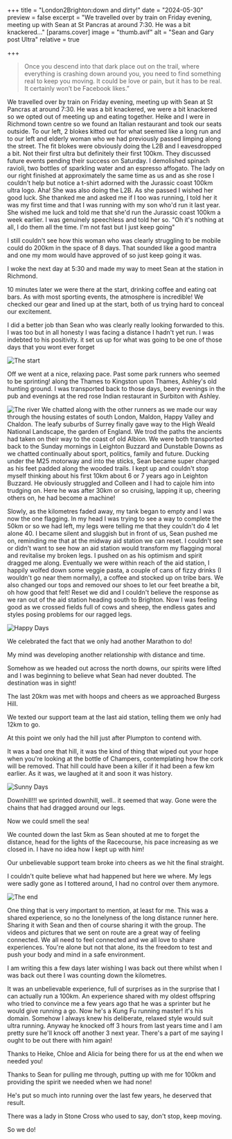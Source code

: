 +++
title = "London2Brighton:down and dirty!"
date = "2024-05-30"
preview = false
excerpt = "We travelled over by train on Friday evening, meeting up with Sean at St Pancras at around 7:30. He was a bit knackered..."
[params.cover]
image = "thumb.avif"
alt = "Sean and Gary post Ultra"
relative = true

+++


> Once you descend into that dark place out on the trail, where everything is crashing down around you, you need to find something real to keep you moving. It could be love or pain, but it has to be real. It certainly won’t be Facebook likes.” 

We travelled over by train on Friday evening, meeting up with Sean at St Pancras at around 7:30. He was a bit knackered, we were a bit knackered so we opted out of meeting up and eating together. Heike and I were in Richmond town centre so we found an Italian restaurant and took our seats outside. To our left, 2 blokes kitted out for what seemed like a long run and to our left and elderly woman who we had previously passed limping along the street. The fit blokes were obviously doing the L2B and I eavesdropped a bit. Not their first ultra but definitely their first 100km. They discussed future events pending their success on Saturday. I demolished spinach ravioli, two bottles of sparkling water and an espresso affogato. The lady on our right finished at approximately the same time as us and as she rose I couldn't help but notice a t-shirt adorned with the Jurassic coast 100km ultra logo. Aha! She was also doing the L2B. As she passed I wished her good luck. She thanked me and asked me if I too was running, I told her it was my first time and that I was running with my son who'd run it last year. She wished me luck and told me that she'd run the Jurassic coast 100km a week earlier. I was genuinely speechless and told her so. "Oh it's nothing at all, I do them all the time. I'm not fast but I just keep going"

I still couldn't see how this woman who was clearly struggling to be mobile could do 200km in the space of 8 days. That sounded like a good mantra and one my mom would have approved of so just keep going it was.

I woke the next day at 5:30 and made my way to meet Sean at the station in Richmond.

10 minutes later we were there at the start, drinking coffee and eating oat bars. As with most sporting events, the atmosphere is incredible! We checked our gear and lined up at the start, both of us trying hard to conceal our excitement.

I did a better job than Sean who was clearly really looking forwarded to this. I was too but in all honesty I was facing a distance I hadn't yet run. I was indebted to his positivity. it set us up for what was going to be one of those days that you wont ever forget

![The start](/images/L2b1.avif)

Off we went at a nice, relaxing pace. Past some park runners who seemed to be sprinting! along the Thames to Kingston upon Thames, Ashley's old hunting ground. I was transported back to those days, beery evenings in the pub and evenings at the red rose Indian restaurant in Surbiton with Ashley.

![The river](/images/l2b2.avif)
We chatted along with the other runners as we made our way through the housing estates of south London, Maldon, Happy Valley and Chaldon. The leafy suburbs of Surrey finally gave way to the High Weald National Landscape, the garden of England. We trod the paths the ancients had taken on their way to the coast of old Albion. We were both transported back to the Sunday mornings in Leighton Buzzard and Dunstable Downs as we chatted continually about sport, politics, family and future. Ducking under the M25 motorway and into the sticks, Sean became super charged as his feet padded along the wooded trails. I kept up and couldn't stop myself thinking about his first 10km about 6 or 7 years ago in Leighton Buzzard. He obviously struggled and Colleen and I had to cajole him into trudging on. Here he was after 30km or so cruising, lapping it up, cheering others on, he had become a machine!

Slowly, as the kilometres faded away, my tank began to empty and I was now the one flagging. In my head I was trying to see a way to complete the 50km or so we had left, my legs were telling me that they couldn't do 4 let alone 40. I became silent and sluggish but in front of us, Sean pushed me on, reminding me that at the midway aid station we can reset. I couldn't see or didn't want to see how an aid station would transform my flagging moral and revitalise my broken legs. I pushed on as his optimism and spirit dragged me along. Eventually we were within reach of the aid station, I happily wolfed down some veggie pasta, a couple of cans of fizzy drinks (I wouldn't go near them normally), a coffee and stocked up on tribe bars. We also changed our tops and removed our shoes to let our feet breathe a bit, oh how good that felt! Reset we did and I couldn't believe the response as we ran out of the aid station heading south to Brighton. Now I was feeling good as we crossed fields full of cows and sheep, the endless gates and styles posing problems for our ragged legs.

![Happy Days](/images/l2b3.avif)

We celebrated the fact that we only had another Marathon to do!

My mind was developing another relationship with distance and time.

Somehow as we headed out across the north downs, our spirits were lifted and I was beginning to believe what Sean had never doubted. The destination was in sight!

The last 20km was met with hoops and cheers as we approached Burgess Hill.

We texted our support team at the last aid station, telling them we only had 12km to go.

At this point we only had the hill just after Plumpton to contend with.

It was a bad one that hill, it was the kind of thing that wiped out your hope when you're looking at the bottle of Champers, contemplating how the cork will be removed. That hill could have been a killer if it had been a few km earlier. As it was, we laughed at it and soon it was history.

![Sunny Days](/images/l2b4.avif)

Downhill!!! we sprinted downhill, well.. it seemed that way. Gone were the chains that had dragged around our legs.

Now we could smell the sea!

We counted down the last 5km as Sean shouted at me to forget the distance, head for the lights of the Racecourse, his pace increasing as we closed in. I have no idea how I kept up with him!

Our unbelievable support team broke into cheers as we hit the final straight.

I couldn't quite believe what had happened but here we where. My legs were sadly gone as I tottered around, I had no control over them anymore.

![The end](/images/l2b5.avif)

One thing that is very important to mention, at least for me. This was a shared experience, so no the lonelyness of the long distance runner here. Sharing it with Sean and then of course sharing it with the group. The videos and pictures that we sent on route are a great way of feeling connected. We all need to feel connected and we all love to share experiences. You're alone but not that alone, its the freedom to test and push your body and mind in a safe environment.

I am writing this a few days later wishing I was back out there whilst when I was back out there I was counting down the kilometres.

It was an unbelievable experience, full of surprises as in the surprise that I can actually run a 100km. An experience shared with my oldest offspring who tried to convince me a few years ago that he was a sprinter but he would give running a go. Now he's a Kung Fu running master! it's his domain. Somehow I always knew his deliberate, relaxed style would suit ultra running. Anyway he knocked off 3 hours from last years time and I am pretty sure he'll knock off another 3 next year. There's a part of me saying I ought to be out there with him again!

Thanks to Heike, Chloe and Alicia for being there for us at the end when we needed you!

Thanks to Sean for pulling me through, putting up with me for 100km and providing the spirit we needed when we had none!

He's put so much into running over the last few years, he deserved that result.

There was a lady in Stone Cross who used to say, don't stop, keep moving.

So we do!